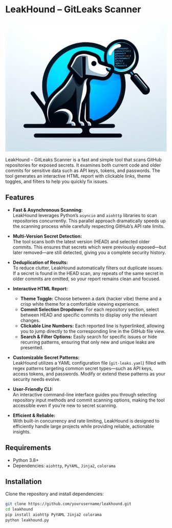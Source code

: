 # LeakHound – GitLeaks Scanner

![LeakHound Logo](Githound.jpg)

LeakHound – GitLeaks Scanner is a fast and simple tool that scans GitHub repositories for exposed secrets. It examines both current code and older commits for sensitive data such as API keys, tokens, and passwords. The tool generates an interactive HTML report with clickable links, theme toggles, and filters to help you quickly fix issues.

## Features

- **Fast & Asynchronous Scanning:**  
  LeakHound leverages Python’s `asyncio` and `aiohttp` libraries to scan repositories concurrently. This parallel approach dramatically speeds up the scanning process while carefully respecting GitHub’s API rate limits.

- **Multi-Version Secret Detection:**  
  The tool scans both the latest version (HEAD) and selected older commits. This ensures that secrets which were previously exposed—but later removed—are still detected, giving you a complete security history.

- **Deduplication of Results:**  
  To reduce clutter, LeakHound automatically filters out duplicate issues. If a secret is found in the HEAD scan, any repeats of the same secret in older commits are omitted, so your report remains clean and focused.

- **Interactive HTML Report:**  
  - **Theme Toggle:** Choose between a dark (hacker vibe) theme and a crisp white theme for a comfortable viewing experience.  
  - **Commit Selection Dropdown:** For each repository section, select between HEAD and specific commits to display only the relevant changes.  
  - **Clickable Line Numbers:** Each reported line is hyperlinked, allowing you to jump directly to the corresponding line in the GitHub file view.  
  - **Search & Filter Options:** Easily search for specific issues or hide recurring patterns, ensuring that only new and unique leaks are presented.

- **Customizable Secret Patterns:**  
  LeakHound utilizes a YAML configuration file (`git-leaks.yaml`) filled with regex patterns targeting common secret types—such as API keys, access tokens, and passwords. Modify or extend these patterns as your security needs evolve.

- **User-Friendly CLI:**  
  An interactive command-line interface guides you through selecting repository input methods and commit scanning options, making the tool accessible even if you’re new to secret scanning.

- **Efficient & Reliable:**  
  With built-in concurrency and rate limiting, LeakHound is designed to efficiently handle large projects while providing reliable, actionable insights.

## Requirements

- Python 3.8+
- Dependencies: `aiohttp`, `PyYAML`, `Jinja2`, `colorama`

## Installation

Clone the repository and install dependencies:

```bash
git clone https://github.com/yourusername/leakhound.git
cd leakhound
pip install aiohttp PyYAML Jinja2 colorama
python leakhound.py

